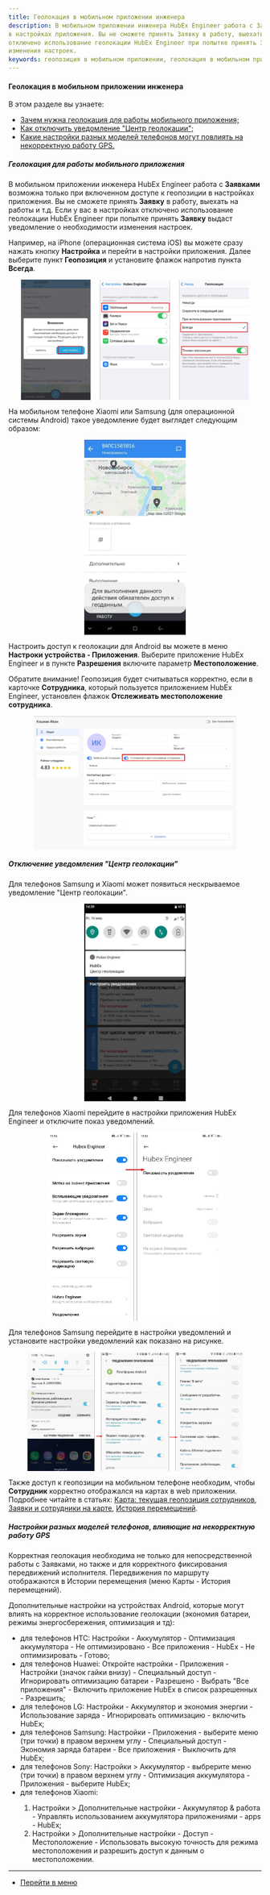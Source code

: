 ```yaml
---
title: Геолокация в мобильном приложении инженера
description: В мобильном приложении инженера HubEx Engineer работа с Заявками возможна только при включенном доступе к геопозиции
в настройках приложения. Вы не сможете принять Заявку в работу, выехать на работы и т.д. Если у вас в настройках
отключено использование геолокации HubEx Engineer при попытке принять Заявку выдаст уведомление о необходимости
изменения настроек.
keywords: геопозиция в мобильном приложении, геолокация в мобильном приложении, центр геолокации, мобильное приложение инженера, hubex, хабекс, хубекс, хабикс
---
```


#### Геолокация в мобильном приложении инженера
В этом разделе вы узнаете:
<html>
<meta charset="utf-8">
<ul>
    <li><a href="#geoinmob">Зачем нужна геолокация для работы мобильного приложения;</a></li>
    <li><a href="#notification">Как отключить уведомление "Центр геолокации";</a></li>
    <li><a href="settings">Какие настройки разных моделей телефонов могут повлиять на некорректную работу GPS.</a>
    </li>
</ul>
</html>

<body>
<h5 id="geoinmob">Геолокация для работы мобильного приложения</h5>
<p>В мобильном приложении инженера HubEx Engineer работа с <strong>Заявками</strong> возможна только при включенном
    доступе к геопозиции
    в настройках приложения. Вы не сможете принять <strong>Заявку</strong> в работу, выехать на работы и т.д. Если у вас
    в настройках
    отключено использование геолокации HubEx Engineer при попытке принять <strong>Заявку</strong> выдаст уведомление о
    необходимости
    изменения настроек. </p>
<p>Например, на iPhone (операционная система iOS) вы можете сразу нажать кнопку <strong>Настройка</strong> и перейти в
    настройки
    приложения. Далее выберите пункт
    <strong>Геопозиция</strong> и установите флажок напротив пункта <strong>Всегда</strong>.</p>
<div>
    <img style="margin: 0 auto; display: block; max-width: 90%;"
         src="/attachments/images/FAQ/USER/GEOinMob/IphoneGEO.jpg"/>
</div>

<p>На мобильном телефоне Xiaomi или Samsung (для операционной системы Android) такое уведомление будет выглядет
    следующим образом:</p>
<div>
    <img style="margin: 0 auto; display: block; max-width: 40%;"
         src="/attachments/images/FAQ/USER/GEOinMob/Samsung.jpg"/>
</div>
<p>Настроить доступ к геолокации для Android вы можете в меню <strong>Настроки устройства - Приложения</strong>.
    Выберите приложение
    HubEx Engineer и в пункте <strong>Разрешения</strong> включите параметр <strong>Местоположение</strong>.</p>
<p>Обратите внимание! Геопозиция будет считываться корректно, если в карточке <strong>Сотрудника</strong>, который
    пользуется приложением
    HubEx Engineer, установлен флажок <strong>Отслеживать местоположение сотрудника</strong>.</p>
<div>
    <img style="margin: 0 auto; display: block; max-width: 80%;"
         src="/attachments/images/FAQ/USER/GEOinMob/User.jpg"/>
</div>
<h5 id="notification">Отключение уведомления "Центр геолокации"</h5>
<p>Для телефонов Samsung и Xiaomi может появиться нескрываемое уведомление "Центр геолокации".</p>
<div>
    <img style="margin: 0 auto; display: block; max-width: 40%;"
         src="/attachments/images/FAQ/USER/GEOinMob/NotCenter.jpg"/>
</div>
<p>Для телефонов Xiaomi перейдите в настройки приложения HubEx Engineer и отключите показ уведомлений.</p>
<div>
    <img style="margin: 0 auto; display: block; max-width: 70%;"
         src="/attachments/images/FAQ/USER/GEOinMob/SetXiaomi.jpg"/>
</div>
<p>Для телефонов Samsung перейдите в настройки уведомлений и установите настройки уведомлений как показано на
    рисунке.</p>
<div>
    <img style="margin: 0 auto; display: block; max-width: 85%;"
         src="/attachments/images/FAQ/USER/GEOinMob/SetSamsung.jpg"/>
</div>

<p>Также доступ к геопозиции на мобильном телефоне необходим, чтобы <strong>Сотрудник</strong> корректно отображался на
    картах в web приложении. Подробнее читайте в статьях: <a
            href="https://wiki.hubex.ru/docs/FAQ/RU/user/GeoPosition.html">Карта: текущая геопозиция сотрудников</a>, <a
            href="https://wiki.hubex.ru/docs/FAQ/RU/user/TicketsOnMap.html">Заявки
        и сотрудники на карте</a>, <a href="https://wiki.hubex.ru/docs/FAQ/RU/user/Geotracking.html">История
        перемещений</a>.</p>

<h5 id="settings">Настройки разных моделей телефонов, влияющие на некорректную работу GPS</h5>
<p>Корректная геолокация необходима не только для непосредственной работы с Заявками, но также и для корректного
    фиксирования передвижений исполнителя. Передвижения по маршруту отображаются в Истории перемещения (меню Карты
    - История перемещений).</p>
<p>Дополнительные настройки на устройствах Android, которые могут влиять на корректное использование геолокации
    (экономия батареи, режимы энергосбережения, оптимизация и тд):</p>
<ul>
    <li>для телефонов HTC: Настройки - Аккумулятор - Оптимизация аккумулятора - Не оптимизировано - Все приложения -
        HubEx - Не оптимизировать - Готово;
    </li>
    <li>для телефонов Huawei: Откройте настройки - Приложения - Настройки (значок гайки внизу) - Специальный доступ - Игнорировать оптимизацию
        батареи - Разрешено - Выбрать "Все приложения" - Включить приложение HubEx в список разрешенных - Разрешить;
    </li>
    <li>для телефонов LG: Настройки - Аккумулятор и экономия энергии - Использование заряда - Игнорировать оптимизацию - включить HubEx;</li>
    <li>для телефонов Samsung: Настройки - Приложения - выберите меню (три точки) в правом верхнем углу - Специальный доступ - Экономия заряда батареи - Все приложения - Выключить для HubEx;</li>
    <li>для телефонов Sony: Настройки > Аккумулятор - выбрерите меню (три точки) в правом верхнем углу - Оптимизация аккумулятора - Приложения - выберите HubEx;</li>
    <li>для телефонов Xiaomi:</li>
    <ol>
        <li>Настройки > Дополнительные настройки - Аккумулятор & работа - Управлять использованием аккумулятора приложениями - apps - HubEx;</li>
        <li>Настройки > Дополнительные настройки - Доступ - Местоположение - Использовать высокую точность для режима местоположения и разрешить доступ к данным о местоположении.</li>
    </ol>

</ul>

</body>

____
- [Перейти в меню](http://wiki.hubex.ru)
